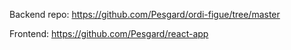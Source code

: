 Backend repo:
https://github.com/Pesgard/ordi-figue/tree/master

Frontend:
https://github.com/Pesgard/react-app
